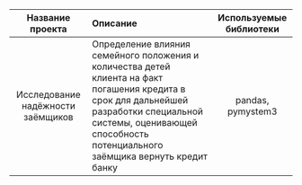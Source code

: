 | Название проекта | Описание | Используемые библиотеки|
| :--------------------:| :--------------------- |:---------------------------:|
| Исследование надёжности заёмщиков | Определение влияния семейного положения и количества детей клиента на факт погашения кредита в срок для дальнейшей разработки специальной системы, оценивающей способность потенциального заёмщика вернуть кредит банку | pandas, pymystem3 |
